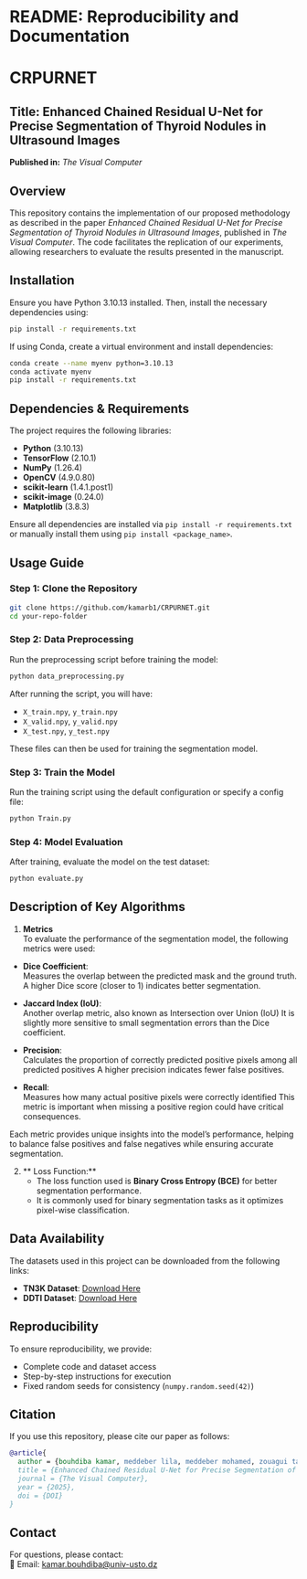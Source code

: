 
# **README: Reproducibility and Documentation**
# CRPURNET

## **Title:** Enhanced Chained Residual U-Net for Precise Segmentation of Thyroid Nodules in Ultrasound Images
**Published in:** *The Visual Computer*  

## **Overview**  
This repository contains the implementation of our proposed methodology as described in the paper *Enhanced Chained Residual U-Net for Precise Segmentation of Thyroid Nodules in Ultrasound Images*, published in *The Visual Computer*. The code facilitates the replication of our experiments, allowing researchers to evaluate the results presented in the manuscript.

## **Installation**  
Ensure you have Python 3.10.13 installed. Then, install the necessary dependencies using:  
```bash
pip install -r requirements.txt
```
If using Conda, create a virtual environment and install dependencies:  
```bash
conda create --name myenv python=3.10.13  
conda activate myenv  
pip install -r requirements.txt  
```

## **Dependencies & Requirements**  
The project requires the following libraries:  
- **Python** (3.10.13)  
- **TensorFlow** (2.10.1)  
- **NumPy** (1.26.4)  
- **OpenCV** (4.9.0.80)  
- **scikit-learn** (1.4.1.post1)
- **scikit-image** (0.24.0)
- **Matplotlib** (3.8.3)  

Ensure all dependencies are installed via `pip install -r requirements.txt` or manually install them using `pip install <package_name>`.

## **Usage Guide**  

### **Step 1: Clone the Repository**  
```bash
git clone https://github.com/kamarb1/CRPURNET.git
cd your-repo-folder
```

### **Step 2: Data Preprocessing**  
Run the preprocessing script before training the model:
```bash
python data_preprocessing.py
```
After running the script, you will have:
- `X_train.npy`, `y_train.npy`
- `X_valid.npy`, `y_valid.npy`
- `X_test.npy`, `y_test.npy`

These files can then be used for training the segmentation model.

### **Step 3: Train the Model**  
Run the training script using the default configuration or specify a config file:  
```bash
python Train.py 
```


### **Step 4: Model Evaluation**  
After training, evaluate the model on the test dataset:  
```bash
python evaluate.py 
```


## **Description of Key Algorithms**  
1. **Metrics**  
   To evaluate the performance of the segmentation model, the following metrics were used:

- **Dice Coefficient**:  
  Measures the overlap between the predicted mask and the ground truth.
  A higher Dice score (closer to 1) indicates better segmentation.

- **Jaccard Index (IoU)**:  
  Another overlap metric, also known as Intersection over Union (IoU) 
  It is slightly more sensitive to small segmentation errors than the Dice coefficient.

- **Precision**:  
  Calculates the proportion of correctly predicted positive pixels among all predicted positives
  A higher precision indicates fewer false positives.

- **Recall**:  
  Measures how many actual positive pixels were correctly identified
  This metric is important when missing a positive region could have critical consequences.

Each metric provides unique insights into the model’s performance, helping to balance false positives and false negatives while ensuring accurate segmentation.

2. ** Loss Function:**  
   - The loss function used is **Binary Cross Entropy (BCE)** for better segmentation performance.   
   - It is commonly used for binary segmentation tasks as it optimizes pixel-wise classification.  

## **Data Availability**  

The datasets used in this project can be downloaded from the following links:

- **TN3K Dataset**: [Download Here](https://drive.google.com/file/d/1reHyY5eTZ5uePXMVMzFOq5j3eFOSp50F/view?usp=sharing)
- **DDTI Dataset**: [Download Here](https://www.kaggle.com/datasets/dasmehdixtr/ddti-thyroid-ultrasound-images)
  


## **Reproducibility**  
To ensure reproducibility, we provide:  
- Complete code and dataset access  
- Step-by-step instructions for execution  
- Fixed random seeds for consistency (`numpy.random.seed(42)`)  

## **Citation**  
If you use this repository, please cite our paper as follows:  
```bibtex
@article{
  author = {bouhdiba kamar, meddeber lila, meddeber mohamed, zouagui tarik},
  title = {Enhanced Chained Residual U-Net for Precise Segmentation of Thyroid Nodules in Ultrasound Images},
  journal = {The Visual Computer},
  year = {2025},
  doi = {DOI}
}
```

## **Contact**  
For questions, please contact:  
📧 Email: kamar.bouhdiba@univ-usto.dz

